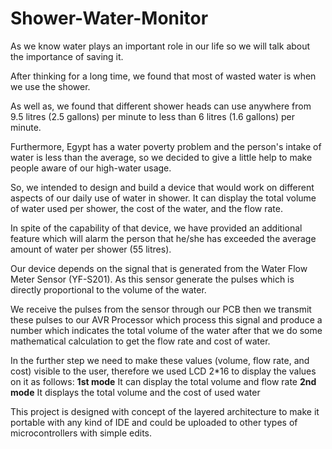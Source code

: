 # Shower-Water-Monitor

As we know water plays an important role in our life so we will talk about the importance of saving it.

After thinking for a long time, we found that most of wasted water is when we use the shower.

As well as, we found that different shower heads can use anywhere from 9.5 litres (2.5 gallons) per minute to less than 6 litres (1.6 gallons) per minute.

Furthermore, Egypt has a water poverty problem and the person's intake of water is less than the average, so we decided to give a little help to make people aware of our high-water usage.

So, we intended to design and build a device that would work on different aspects of our daily use of water in shower. It can display the total volume of water used per shower, the cost of the water, and the flow rate.

In spite of the capability of that device, we have provided an additional feature which will alarm the person that he/she has exceeded the average amount of water per shower (55 litres).

Our device depends on the signal that is generated from the Water Flow Meter Sensor (YF-S201). As this sensor generate the pulses which is directly proportional to the volume of the water.

We receive the pulses from the sensor through our PCB then we transmit these pulses to our AVR Processor which process this signal and produce a number which indicates the total volume of the water after that we do some mathematical calculation to get the flow rate and cost of water.

In the further step we need to make these values (volume, flow rate, and cost) visible to the user, therefore we used LCD 2*16 to display the values on it as follows:
**1st mode** It can display the total volume and flow rate
**2nd mode** It displays the total volume and the cost of used water

This project is designed with concept of the layered architecture to make it portable with any kind of IDE and could be uploaded to other types of microcontrollers with simple edits.
